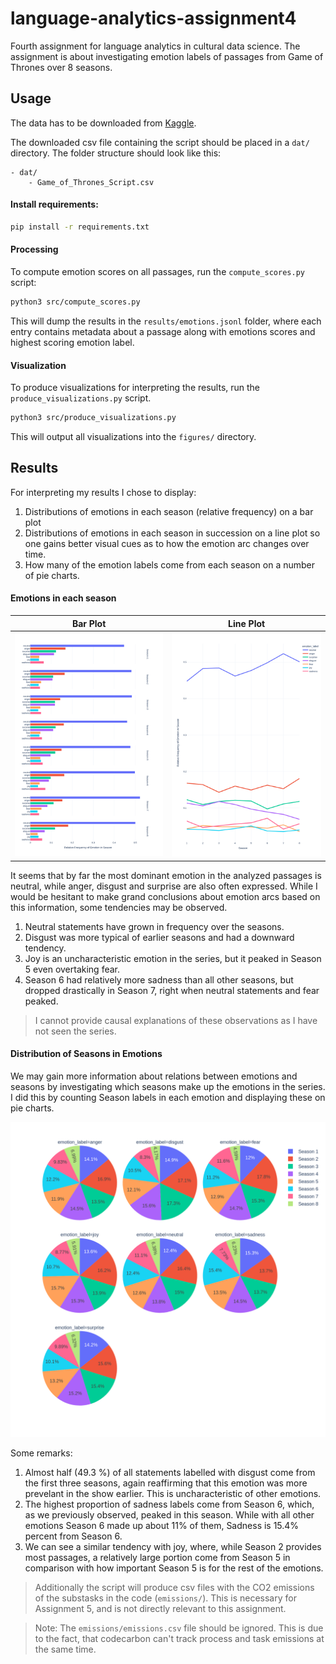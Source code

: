 # language-analytics-assignment4
Fourth assignment for language analytics in cultural data science.
The assignment is about investigating emotion labels of passages from Game of Thrones over 8 seasons.

## Usage

The data has to be downloaded from [Kaggle](https://www.kaggle.com/datasets/albenft/game-of-thrones-script-all-seasons?select=Game_of_Thrones_Script.csv).

The downloaded csv file containing the script should be placed in a `dat/` directory.
The folder structure should look like this:
```
- dat/
    - Game_of_Thrones_Script.csv
```

#### Install requirements:

```bash
pip install -r requirements.txt
```

#### Processing 

To compute emotion scores on all passages, run the `compute_scores.py` script:

```bash
python3 src/compute_scores.py
```

This will dump the results in the `results/emotions.jsonl` folder, where each entry contains metadata about a passage along with emotions scores and highest scoring emotion label.

#### Visualization 

To produce visualizations for interpreting the results, run the `produce_visualizations.py` script.

```bash
python3 src/produce_visualizations.py
```

This will output all visualizations into the `figures/` directory.

## Results

For interpreting my results I chose to display:
1. Distributions of emotions in each season (relative frequency) on a bar plot
2. Distributions of emotions in each season in succession on a line plot so one gains better visual cues as to how the emotion arc changes over time.
3. How many of the emotion labels come from each season on a number of pie charts.

#### Emotions in each season

| Bar Plot | Line Plot |
|----------|-----------|
|![Bar Plot](figures/emotions_per_season_bar.png)|![Line Plot](figures/emotion_per_season_line.png)|

It seems that by far the most dominant emotion in the analyzed passages is neutral, while anger, disgust and surprise are also often expressed.
While I would be hesitant to make grand conclusions about emotion arcs based on this information, some tendencies may be observed.
1. Neutral statements have grown in frequency over the seasons.
2. Disgust was more typical of earlier seasons and had a downward tendency.
3. Joy is an uncharacteristic emotion in the series, but it peaked in Season 5 even overtaking fear.
4. Season 6 had relatively more sadness than all other seasons, but dropped drastically in Season 7, right when neutral statements and fear peaked.

> I cannot provide causal explanations of these observations as I have not seen the series.


#### Distribution of Seasons in Emotions

We may gain more information about relations between emotions and seasons by investigating which seasons make up the emotions in the series.
I did this by counting Season labels in each emotion and displaying these on pie charts.

![Pie Chart](figures/season_per_emotion_pie.png)

Some remarks:
1. Almost half (49.3 %) of all statements labelled with disgust come from the first three seasons, again reaffirming that this emotion was more prevelant in the show earlier. This is uncharacteristic of other emotions.
2. The highest proportion of sadness labels come from Season 6, which, as we previously observed, peaked in this season. While with all other emotions Season 6 made up about 11% of them, Sadness is 15.4% percent from Season 6.
3. We can see a similar tendency with joy, where, while Season 2 provides most passages, a relatively large portion come from Season 5 in comparison with how important Season 5 is for the rest of the emotions.

> Additionally the script will produce csv files with the CO2 emissions of the substasks in the code (`emissions/`).
> This is necessary for Assignment 5, and is not directly relevant to this assignment.

> Note: The `emissions/emissions.csv` file should be ignored. This is due to the fact, that codecarbon can't track process and task emissions at the same time.
